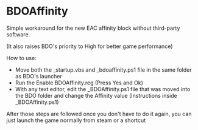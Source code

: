 # BDOAffinity

Simple workaround for the new EAC affinity block without third-party software.

(It also raises BDO's priority to High for better game performance)

How to use:

- Move both the _startup.vbs and _bdoaffinity.ps1 file in the same folder as BDO's launcher
- Run the Enable BDOAffinity.reg (Press Yes and Ok)
- With any text editor, edit the _BDOAffinity.ps1 file that was moved into the BDO folder and change the Affinity value (Instructions inside _BDOAffinity.ps1)

After those steps are followed once you don't have to do it again, you can just launch the game normally from steam or a shortcut
